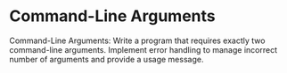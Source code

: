 # Command-Line Arguments
Command-Line Arguments: Write a program that requires exactly two command-line arguments. Implement error handling to manage incorrect number of arguments and provide a usage message.

